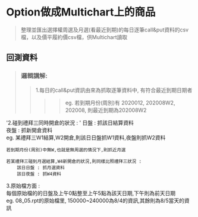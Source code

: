 # Option做成Multichart上的商品
>整理並匯出選擇權周選及月選(看最近到期)的每日逐筆call&amp;put資料的csv檔，以及價平履約價csv檔，供Multichart讀取  

## 回測資料  
>### 邏輯講解:  
>>1.每日的call&put資訊由來為抓取逐筆資料中, 有符合最近到期日期者  
>>>>eg. 若到期月份(周別)有 2020012, 202008W2, 202008, 則最近到期為202008W2  

'2.碰到禮拜三同時開倉的狀況 :  '
	日盤 : 抓該日結算資料  
	夜盤 : 抓新開倉資料  
	eg. 某禮拜三W1結算,W2開倉,則該日日盤抓W1資料,夜盤則抓W2資料  
	  
	若到期月份(周別)中無W,也就是無周選的情況下,則抓近月選  
  
	若某禮拜三碰到月選結算,W4新開倉的狀況,則同樣比照禮拜三狀況 :  
		該日日盤 : 抓月選資料  
		該日夜盤 : 抓W4資料  
		  
3.原始檔方面 :  
	每個原始檔的的日盤及上午0點整至上午5點為該天日期,下午則為前天日期  
		eg. 08_05.rpt的原始檔里, 150000~240000為8/4的資訊,其餘則為8/5當天的資訊  
